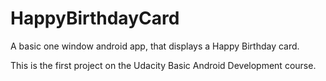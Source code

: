 # HappyBirthdayCard
A basic one window android app, that displays a Happy Birthday card.

This is the first project on the Udacity Basic Android Development course.
